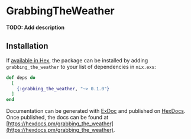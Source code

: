 # GrabbingTheWeather

**TODO: Add description**

## Installation

If [available in Hex](https://hex.pm/docs/publish), the package can be installed
by adding `grabbing_the_weather` to your list of dependencies in `mix.exs`:

```elixir
def deps do
  [
    {:grabbing_the_weather, "~> 0.1.0"}
  ]
end
```

Documentation can be generated with [ExDoc](https://github.com/elixir-lang/ex_doc)
and published on [HexDocs](https://hexdocs.pm). Once published, the docs can
be found at [https://hexdocs.pm/grabbing_the_weather](https://hexdocs.pm/grabbing_the_weather).

